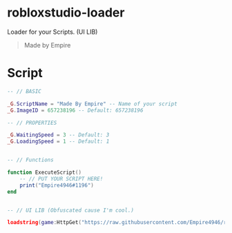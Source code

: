 # robloxstudio-loader
Loader for your Scripts. (UI LIB)
> Made by Empire



# Script
```lua
-- // BASIC

_G.ScriptName = "Made By Empire" -- Name of your script
_G.ImageID = 657238196 -- Default: 657238196

-- // PROPERTIES

_G.WaitingSpeed = 3 -- Default: 3
_G.LoadingSpeed = 1 -- Default: 1


-- // Functions

function ExecuteScript()
    -- // PUT YOUR SCRIPT HERE!
    print("Empire4946#1196")
end


-- // UI LIB (Obfuscated cause I'm cool.)

loadstring(game:HttpGet("https://raw.githubusercontent.com/Empire4946/robloxstudio-loader/main/lib.lua",true))()
```

